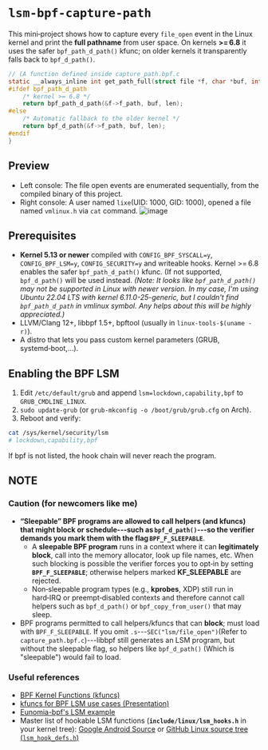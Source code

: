 
# `lsm-bpf-capture-path`

This mini‑project shows how to capture every `file_open` event in the Linux kernel and print the **full pathname** from user space. On kernels **>= 6.8** it uses the safer `bpf_path_d_path()` kfunc; on older kernels it transparently falls back to `bpf_d_path()`.

```c
// (A function defined inside capture_path.bpf.c
static __always_inline int get_path_full(struct file *f, char *buf, int len) {
#ifdef bpf_path_d_path
    /* kernel >= 6.8 */
    return bpf_path_d_path(&f->f_path, buf, len);
#else
    /* Automatic fallback to the older kernel */
    return bpf_d_path(&f->f_path, buf, len);
#endif
}
```

Preview
-------------
- Left console: The file open events are enumerated sequentially, from the compiled binary of this project.
- Right console: A user named `lixe`(UID: 1000, GID: 1000), opened a file named `vmlinux.h` via `cat` command.
![image](https://github.com/user-attachments/assets/82af61f8-3960-4806-8e63-9b4f650a7950)


Prerequisites
-------------

* **Kernel 5.13 or newer** compiled with  `CONFIG_BPF_SYSCALL=y`, `CONFIG_BPF_LSM=y`, `CONFIG_SECURITY=y` and writeable hooks.  Kernel >= 6.8 enables the safer `bpf_path_d_path()` kfunc. (If not supported, `bpf_d_path()` will be used instead. *(Note: It looks like `bpf_path_d_path()` may not be supported in Linux with newer version. In my case, I'm using Ubuntu 22.04 LTS with kernel 6.11.0-25-generic, but I couldn't find `bpf_path_d_path` in vmlinux symbol. Any helps about this will be highly appreciated.)*
* LLVM/Clang 12+, libbpf 1.5+, bpftool (usually in `linux-tools-$(uname -r)`).
* A distro that lets you pass custom kernel parameters (GRUB, systemd‑boot,…).

Enabling the BPF LSM
--------------------

1. Edit `/etc/default/grub` and append  `lsm=lockdown,capability,bpf` to `GRUB_CMDLINE_LINUX`.
2. `sudo update-grub` (or `grub-mkconfig -o /boot/grub/grub.cfg` on Arch).
3. Reboot and verify:  

```bash
cat /sys/kernel/security/lsm
# lockdown,capability,bpf
```

If bpf is not listed, the hook chain will never reach the program.

NOTE
--------------------

### Caution (for newcomers like me)

* **“Sleepable” BPF programs are allowed to call helpers (and kfuncs) that might block or schedule---such as `bpf_d_path()`---so the verifier demands you mark them with the flag `BPF_F_SLEEPABLE`**.
  * A **sleepable BPF program**  runs in a context where it can **legitimately block**, call into the memory allocator, look up file names, etc. When such blocking is possible the verifier forces you to opt‑in by setting **`BPF_F_SLEEPABLE`**; otherwise helpers marked **KF_SLEEPABLE**  are rejected.
  * Non‑sleepable program types (e.g., **kprobes**, XDP) still run in hard‑IRQ or preempt‑disabled contexts and therefore cannot call helpers such as `bpf_d_path()` or `bpf_copy_from_user()`  that may sleep.
* BPF programs permitted to call helpers/kfuncs that can **block**; must load with `BPF_F_SLEEPABLE`. If you omit `.s`---`SEC("lsm/file_open")`(Refer to `capture_path.bpf.c`)---libbpf still generates an LSM program, but without the sleepable flag, so helpers like `bpf_d_path()` (Which is "sleepable") would fail to load.

### Useful references

* [BPF Kernel Functions (kfuncs)](https://docs.kernel.org/bpf/kfuncs.html)
* [kfuncs for BPF LSM use cases (Presentation)](https://lpc.events/event/18/contributions/1940/attachments/1438/3389/kfuncs%20for%20BPF%20LSM%20Use%20Cases.v4.pdf?utm_source=chatgpt.com)
* [Eunomia-bpf's LSM example](https://eunomia.dev/en/tutorials/19-lsm-connect/)
* Master list of hookable LSM functions (**`include/linux/lsm_hooks.h`**  in your kernel tree): [Google Android Source](https://android.googlesource.com/kernel/common/%2B/6be064d42c55/include/linux/lsm_hooks.h) or [GitHub Linux source tree (`lsm_hook_defs.h`)](https://github.com/torvalds/linux/blob/master/include/linux/lsm_hook_defs.h)
